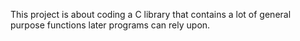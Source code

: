 This project is about coding a C library that contains a lot of general purpose functions later programs can rely upon.
